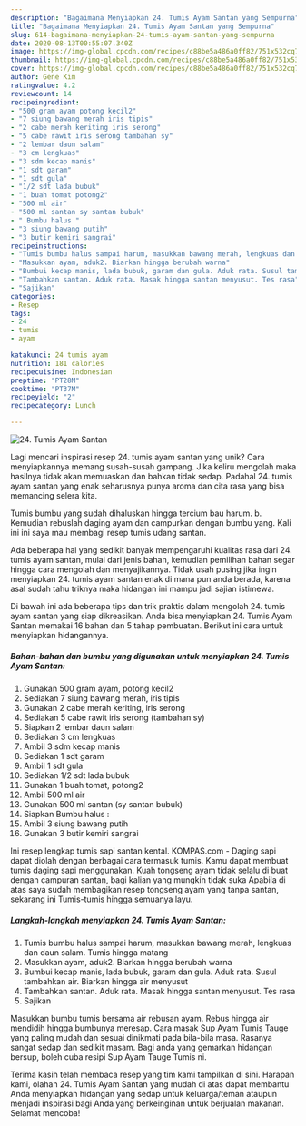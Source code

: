 ```yaml
---
description: "Bagaimana Menyiapkan 24. Tumis Ayam Santan yang Sempurna"
title: "Bagaimana Menyiapkan 24. Tumis Ayam Santan yang Sempurna"
slug: 614-bagaimana-menyiapkan-24-tumis-ayam-santan-yang-sempurna
date: 2020-08-13T00:55:07.340Z
image: https://img-global.cpcdn.com/recipes/c88be5a486a0ff82/751x532cq70/24-tumis-ayam-santan-foto-resep-utama.jpg
thumbnail: https://img-global.cpcdn.com/recipes/c88be5a486a0ff82/751x532cq70/24-tumis-ayam-santan-foto-resep-utama.jpg
cover: https://img-global.cpcdn.com/recipes/c88be5a486a0ff82/751x532cq70/24-tumis-ayam-santan-foto-resep-utama.jpg
author: Gene Kim
ratingvalue: 4.2
reviewcount: 14
recipeingredient:
- "500 gram ayam potong kecil2"
- "7 siung bawang merah iris tipis"
- "2 cabe merah keriting iris serong"
- "5 cabe rawit iris serong tambahan sy"
- "2 lembar daun salam"
- "3 cm lengkuas"
- "3 sdm kecap manis"
- "1 sdt garam"
- "1 sdt gula"
- "1/2 sdt lada bubuk"
- "1 buah tomat potong2"
- "500 ml air"
- "500 ml santan sy santan bubuk"
- " Bumbu halus "
- "3 siung bawang putih"
- "3 butir kemiri sangrai"
recipeinstructions:
- "Tumis bumbu halus sampai harum, masukkan bawang merah, lengkuas dan daun salam. Tumis hingga matang"
- "Masukkan ayam, aduk2. Biarkan hingga berubah warna"
- "Bumbui kecap manis, lada bubuk, garam dan gula. Aduk rata. Susul tambahkan air. Biarkan hingga air menyusut"
- "Tambahkan santan. Aduk rata. Masak hingga santan menyusut. Tes rasa"
- "Sajikan"
categories:
- Resep
tags:
- 24
- tumis
- ayam

katakunci: 24 tumis ayam 
nutrition: 181 calories
recipecuisine: Indonesian
preptime: "PT28M"
cooktime: "PT37M"
recipeyield: "2"
recipecategory: Lunch

---
```



![24. Tumis Ayam Santan](https://img-global.cpcdn.com/recipes/c88be5a486a0ff82/751x532cq70/24-tumis-ayam-santan-foto-resep-utama.jpg)

Lagi mencari inspirasi resep 24. tumis ayam santan yang unik? Cara menyiapkannya memang susah-susah gampang. Jika keliru mengolah maka hasilnya tidak akan memuaskan dan bahkan tidak sedap. Padahal 24. tumis ayam santan yang enak seharusnya punya aroma dan cita rasa yang bisa memancing selera kita.

Tumis bumbu yang sudah dihaluskan hingga tercium bau harum. b. Kemudian rebuslah daging ayam dan campurkan dengan bumbu yang. Kali ini ini saya mau membagi resep tumis udang santan.

Ada beberapa hal yang sedikit banyak mempengaruhi kualitas rasa dari 24. tumis ayam santan, mulai dari jenis bahan, kemudian pemilihan bahan segar hingga cara mengolah dan menyajikannya. Tidak usah pusing jika ingin menyiapkan 24. tumis ayam santan enak di mana pun anda berada, karena asal sudah tahu triknya maka hidangan ini mampu jadi sajian istimewa.


Di bawah ini ada beberapa tips dan trik praktis dalam mengolah 24. tumis ayam santan yang siap dikreasikan. Anda bisa menyiapkan 24. Tumis Ayam Santan memakai 16 bahan dan 5 tahap pembuatan. Berikut ini cara untuk menyiapkan hidangannya.

<!--inarticleads1-->

##### Bahan-bahan dan bumbu yang digunakan untuk menyiapkan 24. Tumis Ayam Santan:

1. Gunakan 500 gram ayam, potong kecil2
1. Sediakan 7 siung bawang merah, iris tipis
1. Gunakan 2 cabe merah keriting, iris serong
1. Sediakan 5 cabe rawit iris serong (tambahan sy)
1. Siapkan 2 lembar daun salam
1. Sediakan 3 cm lengkuas
1. Ambil 3 sdm kecap manis
1. Sediakan 1 sdt garam
1. Ambil 1 sdt gula
1. Sediakan 1/2 sdt lada bubuk
1. Gunakan 1 buah tomat, potong2
1. Ambil 500 ml air
1. Gunakan 500 ml santan (sy santan bubuk)
1. Siapkan  Bumbu halus :
1. Ambil 3 siung bawang putih
1. Gunakan 3 butir kemiri sangrai


Ini resep lengkap tumis sapi santan kental. KOMPAS.com - Daging sapi dapat diolah dengan berbagai cara termasuk tumis. Kamu dapat membuat tumis daging sapi menggunakan. Kuah tongseng ayam tidak selalu di buat dengan campuran santan, bagi kalian yang mungkin tidak suka Apabila di atas saya sudah membagikan resep tongseng ayam yang tanpa santan, sekarang ini Tumis-tumis hingga semuanya layu. 

<!--inarticleads2-->

##### Langkah-langkah menyiapkan 24. Tumis Ayam Santan:

1. Tumis bumbu halus sampai harum, masukkan bawang merah, lengkuas dan daun salam. Tumis hingga matang
1. Masukkan ayam, aduk2. Biarkan hingga berubah warna
1. Bumbui kecap manis, lada bubuk, garam dan gula. Aduk rata. Susul tambahkan air. Biarkan hingga air menyusut
1. Tambahkan santan. Aduk rata. Masak hingga santan menyusut. Tes rasa
1. Sajikan


Masukkan bumbu tumis bersama air rebusan ayam. Rebus hingga air mendidih hingga bumbunya meresap. Cara masak Sup Ayam Tumis Tauge yang paling mudah dan sesuai dinikmati pada bila-bila masa. Rasanya sangat sedap dan sedikit masam. Bagi anda yang gemarkan hidangan bersup, boleh cuba resipi Sup Ayam Tauge Tumis ni. 

Terima kasih telah membaca resep yang tim kami tampilkan di sini. Harapan kami, olahan 24. Tumis Ayam Santan yang mudah di atas dapat membantu Anda menyiapkan hidangan yang sedap untuk keluarga/teman ataupun menjadi inspirasi bagi Anda yang berkeinginan untuk berjualan makanan. Selamat mencoba!
